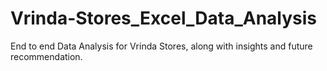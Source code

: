 # Vrinda-Stores_Excel_Data_Analysis
End to end Data Analysis for Vrinda Stores, along with insights and future recommendation.
